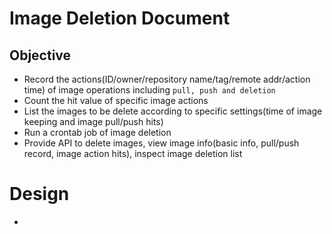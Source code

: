 # Image Deletion Document

## Objective

* Record the actions(ID/owner/repository name/tag/remote addr/action time) of image operations including `pull, push and deletion` <br>
* Count the hit value of specific image actions <br>
* List the images to be delete according to specific settings(time of image keeping and image pull/push hits) <br>
* Run a crontab job of image deletion <br>
* Provide API to delete images, view image info(basic info, pull/push record, image action hits), inspect image deletion list <br>

# Design

* 